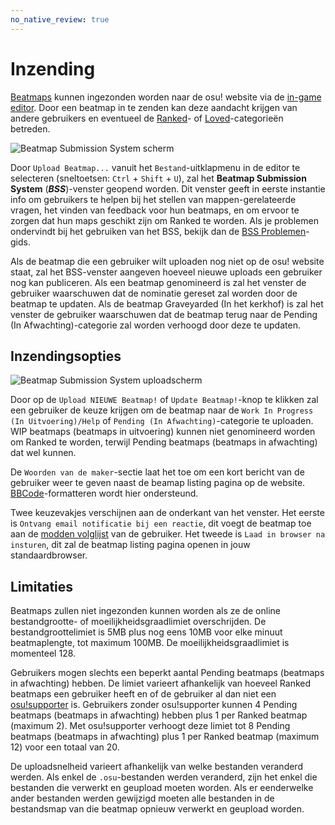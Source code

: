 ```yaml
---
no_native_review: true
---
```


# Inzending

[Beatmaps](/wiki/Beatmap) kunnen ingezonden worden naar de osu! website via de  [in-game editor](/wiki/Beatmap_Editor). Door een beatmap in te zenden kan deze aandacht krijgen van andere gebruikers en eventueel de [Ranked](/wiki/Beatmap/Category#ranked)- of [Loved](/wiki/Beatmap/Category#loved)-categorieën betreden.

![](img/bss_warning.png "Beatmap Submission System scherm")

Door `Upload Beatmap...` vanuit het `Bestand`-uitklapmenu in de editor te selecteren (sneltoetsen: `Ctrl` + `Shift` + `U`), zal het **Beatmap Submission System** (***BSS***)-venster geopend worden. Dit venster geeft in eerste instantie info om gebruikers te helpen bij het stellen van mappen-gerelateerde vragen, het vinden van feedback voor hun beatmaps, en om ervoor te zorgen dat hun maps geschikt zijn om Ranked te worden. Als je problemen ondervindt bij het gebruiken van het BSS, bekijk dan de [BSS Problemen](/wiki/Guides/BSS_Issues)-gids.

Als de beatmap die een gebruiker wilt uploaden nog niet op de osu! website staat, zal het BSS-venster aangeven hoeveel nieuwe uploads een gebruiker nog kan publiceren. Als een beatmap genomineerd is zal het venster de gebruiker waarschuwen dat de nominatie gereset zal worden door de beatmap te updaten. Als de beatmap Graveyarded (In het kerkhof) is zal het venster de gebruiker waarschuwen dat de beatmap terug naar de Pending (In Afwachting)-categorie zal worden verhoogd door deze te updaten.

## Inzendingsopties

![](img/bss_submitting.png "Beatmap Submission System uploadscherm")

Door op de `Upload NIEUWE Beatmap!` of `Update Beatmap!`-knop te klikken zal een gebruiker de keuze krijgen om de beatmap naar de `Work In Progress (In Uitvoering)/Help` of `Pending (In Afwachting)`-categorie te uploaden. WIP beatmaps (beatmaps in uitvoering) kunnen niet genomineerd worden om Ranked te worden, terwijl Pending beatmaps (beatmaps in afwachting) dat wel kunnen.

De `Woorden van de maker`-sectie laat het toe om een kort bericht van de gebruiker weer te geven naast de beamap listing pagina op de website. [BBCode](/wiki/BBCode)-formatteren wordt hier ondersteund.

Twee keuzevakjes verschijnen aan de onderkant van het venster. Het eerste is `Ontvang email notificatie bij een reactie`, dit voegt de beatmap toe aan de [modden volglijst](https://osu.ppy.sh/beatmapsets/watches) van de gebruiker. Het tweede is `Laad in browser na insturen`, dit zal de beatmap listing pagina openen in jouw standaardbrowser.

## Limitaties

Beatmaps zullen niet ingezonden kunnen worden als ze de online bestandgrootte- of moeilijkheidsgraadlimiet overschrijden. De bestandgroottelimiet is 5MB plus nog eens 10MB voor elke minuut beatmaplengte, tot maximum 100MB. De moeilijkheidsgraadlimiet is momenteel 128.

Gebruikers mogen slechts een beperkt aantal Pending beatmaps (beatmaps in afwachting) hebben. De limiet varieert afhankelijk van hoeveel Ranked beatmaps een gebruiker heeft en of de gebruiker al dan niet een [osu!supporter](/wiki/osu!supporter) is. Gebruikers zonder osu!supporter kunnen 4 Pending beatmaps (beatmaps in afwachting) hebben plus 1 per Ranked beatmap (maximum 2). Met osu!supporter verhoogt deze limiet tot 8 Pending beatmaps (beatmaps in afwachting) plus 1 per Ranked beatmap (maximum 12) voor een totaal van 20.

De uploadsnelheid varieert afhankelijk van welke bestanden veranderd werden. Als enkel de `.osu`-bestanden werden veranderd, zijn het enkel die bestanden die verwerkt en geupload moeten worden. Als er eenderwelke ander bestanden werden gewijzigd moeten alle bestanden in de bestandsmap van die beatmap opnieuw verwerkt en geupload worden.
